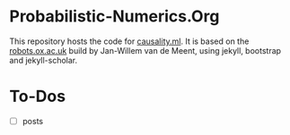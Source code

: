 Probabilistic-Numerics.Org
======

This repository hosts the code for
[causality.ml](http://www.causality.ml). It is
based on the [robots.ox.ac.uk](https://github.com/jwvdm/robots-homepage) build
by Jan-Willem van de Meent, using jekyll, bootstrap and jekyll-scholar.

# To-Dos

- [ ] posts

